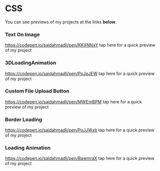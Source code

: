 # CSS
You can see previews of my projects at the links <b>below</b>:
### Text On Image
https://codepen.io/saidahmadli/pen/KKXNNxY tap here for a quick preview of my project
### 3DLoadingAnimation
https://codepen.io/saidahmadli/pen/PoJpJEW tap here for a quick preview of my project
### Custom File Upload Button
https://codepen.io/saidahmadli/pen/MWEmBPM tap here for a quick preview of my project
### Border Loading
https://codepen.io/saidahmadli/pen/PoJJWxb tap here for a quick preview of my project
### Loading Animation
https://codepen.io/saidahmadli/pen/BawmraX tap here for a quick preview of my project
